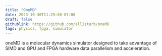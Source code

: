 ```yaml
---
title: "OneMD"
date: 2023-10-30T11:29:50-07:00
draft: false
githublink: https://github.com/allisterb/oneMD
tags: physics, fpga, simulator
---
```


oneMD is a molecular dynamics simulator designed to take advantage of SIMD and GPU and FPGA hardware data parallelism and acceleration. 

